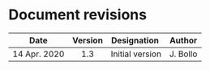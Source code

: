 Document revisions
==================

| Date         | Version    | Designation                          | Author                                     |
|--------------|:----------:|--------------------------------------|--------------------------------------------|
| 14 Apr. 2020 |     1.3    | Initial version                      | J. Bollo                                   |
